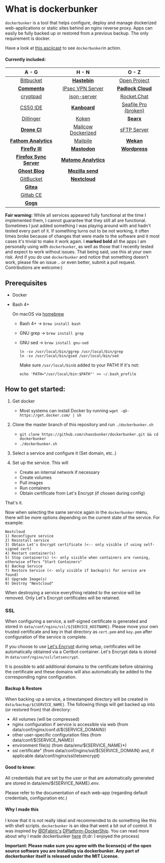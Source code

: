# What is dockerbunker

`dockerbunker` is a tool that helps configure, deploy and manage dockerized web-applications or static sites behind an nginx reverse proxy. Apps can easily be fully backed up or restored from a previous backup. The only requirement is docker.

Have a look at [this asciicast](https://asciinema.org/a/PGkj249ZRCtYKKSmpgqymBWmh) to see `dockerbunker`in action.

#### Currently included:


| A - G        | H - N           | O - Z  |
| :-------------: |:-------------:| :-----:|
|[Bitbucket](https://www.atlassian.com/software/bitbucket)|[**Hastebin**](https://hastebin.com/about.md)|[Open Project](https://www.openproject.org/)|
|[**Commento**](https://github.com/adtac/commento)|[IPsec VPN Server](https://github.com/hwdsl2/docker-ipsec-vpn-server)|[**Padlock Cloud**](https://github.com/padlock/padlock-cloud)|
|[cryptpad](https://cryptpad.fr/)|[json-server](https://github.com/typicode/json-server)|[Rocket.Chat](https://github.com/RocketChat/Rocket.Chat)|
|[CS50 IDE](https://manual.cs50.net/ide/offline)|[**Kanboard**](https://kanboard.net/)|[Seafile Pro (broken)](https://github.com/haiwen/seafile)|
|[Dillinger](https://dillinger.io/)|[Koken](http://koken.me/)|[**Searx**](https://github.com/asciimoo/searx.git)|
|[**Drone CI**](https://github.com/drone/drone)|[Mailcow Dockerized](https://github.com/mailcow/mailcow-dockerized)|[sFTP Server](https://github.com/atmoz/sftp)|
|[**Fathom Analytics**](https://github.com/usefathom/fathom)|[Mailpile](https://www.mailpile.is/)|[**Wekan**](https://github.com/wekan/wekan)|
|[**Firefly III**](https://github.com/firefly-iii/firefly-iii)|[**Mastodon**](https://github.com/tootsuite/mastodon)|[**Wordpress**](https://wordpress.org/)|
|[**Firefox Sync Server**](https://github.com/mozilla-services/syncserver)|[**Matomo Analytics**](https://github.com/matomo-org/docker)||
|[**Ghost Blog**](https://ghost.org/)|[**Mozilla send**](https://send.firefox.com/)||
|[GitBucket](https://github.com/gitbucket/gitbucket)|[**Nextcloud**](https://github.com/nextcloud/docker)||
|[**Gitea**](https://gitea.io/en-us/)|||
|[Gitlab CE](https://gitlab.com/)|||
|[**Gogs**](https://gogs.io/)|||

**Fair warning:** While all services appeared fully functional at the time I implemented them, I cannot guarantee that they still all are functional. Sometimes I just added something I was playing around with and hadn't tested every part of it. If something turns out to be not working, it often times broke because of changes that were made to the software and it most cases it's trivial to make it work again. I **marked bold** all the apps I am personally using with `dockerbunker`, as well as those that I recently tested and expect to work without issues. That being said, use this at your own risk. And if you do use `dockerbunker` and notice that something doesn't work, please file an issue .. or even better, submit a pull request. Contributions are welcome:)

## Prerequisites

- Docker
- Bash 4+


	On macOS via [homebrew](https://brew.sh)
	- Bash 4+ -> `brew install bash`
	- GNU grep -> `brew install grep`
	- GNU sed -> `brew install gnu-sed`
	
		```
		ln -sv /usr/local/bin/ggrep /usr/local/bin/grep
		ln -sv /usr/local/bin/gsed /usr/local/bin/sed
		```

		Make sure `/usr/local/bin`is added to your PATH! If it's not:
        
		`echo 'PATH="/usr/local/bin:$PATH"' >> ~/.bash_profile`

## How to get started:

1. Get docker

    - Most systems can install Docker by running `wget -qO- https://get.docker.com/ | sh`

3. Clone the master branch of this repository and run `./dockerbunker.sh`

    - `git clone https://github.com/chaosbunker/dockerbunker.git && cd dockerbunker`
	- `./dockerbunker.sh`

4. Select a service and configure it (Set domain, etc..)

5. Set up the service. This will
	- Create an internal network if necessary
	- Create volumes
	- Pull images
	- Run containers
	- Obtain certificate from Let's Encrypt (if chosen during config)

That's it.

Now when selecting the same service again in the `dockerbunker` menu, there will be more options depending on the current state of the service. For example:
```
Nextcloud
1) Reconfigure service
2) Reinstall service
3) Obtain Let's Encrypt certificate (<-- only visible if using self-signed cert)
4) Restart container(s)
5) Stop container(s) (<- only visible when containers are running, otherwise offers "Start Containers"
6) Backup Service
7) Restore Service (<- only visible if backup(s) for service are found)
8) Upgrade Image(s)
9) Destroy "Nextcloud"
```

When destroying a service everything related to the service will be removed. Only Let's Encrypt certificates will be retained.

### SSL

When configuring a service, a self-signed certificate is generated and stored in `data/conf/nginx/ssl/${SERVICE_HOSTNAME}`. Please move your own trusted certificate and key in that directory as `cert.pem` and `key.pem` after configuration of the service is complete.

If you choose to use [Let's Encrypt](https://letsencrypt.org/) during setup, certificates will be automatically obtained via a Certbot container. Let's Encrypt data is stored in `data/conf/nginx/ssl/letsencrypt`.

It is possible to add additional domains to the certificate before obtaining the certificate and these domains will also automatically be added to the corresponding nginx configuration.

#### Backup & Restore

When backing up a service, a timestamped directory will be created in `data/backup/${SERVICE_NAME}`. The following things will get backed up into (or restored from) that directory: 

- All volumes (will be compressed)
- nginx configuration if service is accessible via web (from data/conf/nginx/conf.d/${SERVICE_DOMAIN})
- other user-specific configuration files (from data/conf/${SERVICE_NAME})
- environment file(s) (from data/env/${SERVICE_NAME}*)
- ssl certificate" (from data/conf/nginx/ssl/${SERVICE_DOMAIN} and, if applicable data/conf/nginx/ssl/letsencrypt)

#### Good to know:
All credentials that are set by the user or that are automatically generated are stored in data/env/${SERVICE_NAME}.env.

Please refer to the documentation of each web-app (regarding default credentials, configuration etc.)

#### Why I made this

I know that it is not really ideal and recommended to do something like this with shell scripts. `dockerbunker` is an idea that went a bit out of control. It was inspired by [@DFabric's](https://github.com/DFabric/) [DPlatform-DockerShip](https://github.com/DFabric/DPlatform-DockerShip). You can read more about why I made dockerbunker [here](https://chaosbunker.com/post/dockerbunker) (tl;dr: I enjoyed the process)

**Important: Please make sure you agree with the license(s) of the open source software you are installing via dockerbunker. Any part of dockerbunker itself is released under the MIT License.**
